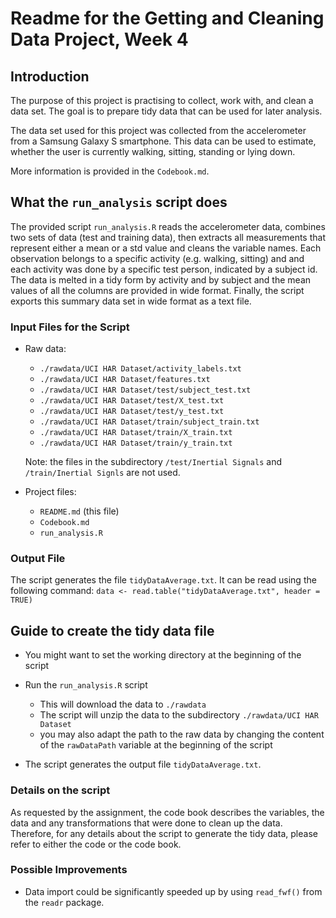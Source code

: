 # Readme for the Getting and Cleaning Data Project, Week 4

## Introduction

The purpose of this project is practising to collect, work with, and clean a data set. The goal is to prepare tidy data that can be used for later analysis. 

The data set used for this project was collected from the accelerometer from a Samsung Galaxy S smartphone. This data can be used to estimate, whether the user is currently walking, sitting, standing or lying down. 

More information is provided in the `Codebook.md`.


## What the `run_analysis` script does

The provided script `run_analysis.R` reads the accelerometer data, combines two sets of data (test and training data), then extracts all measurements that represent either a mean or a std value and cleans the variable names.
Each observation belongs to a specific activity (e.g. walking, sitting) and and each activity was done by a specific test person, indicated by a subject id. The data is melted in a tidy form by activity and by subject and the mean values of all the columns are provided in wide format. Finally, the script exports this summary data set in wide format as a text file.

### Input Files for the Script

* Raw data:
    + `./rawdata/UCI HAR Dataset/activity_labels.txt`
    + `./rawdata/UCI HAR Dataset/features.txt`
    + `./rawdata/UCI HAR Dataset/test/subject_test.txt`
    + `./rawdata/UCI HAR Dataset/test/X_test.txt`
    + `./rawdata/UCI HAR Dataset/test/y_test.txt`
    + `./rawdata/UCI HAR Dataset/train/subject_train.txt`
    + `./rawdata/UCI HAR Dataset/train/X_train.txt`
    + `./rawdata/UCI HAR Dataset/train/y_train.txt`
    
    Note: the files in the subdirectory `/test/Inertial Signals` and `/train/Inertial Signls` are not used.

* Project files:
    + `README.md` (this file)
    + `Codebook.md`
    + `run_analysis.R`
  
### Output File

The script generates the file `tidyDataAverage.txt`. It can be read using the following command:
`data <- read.table("tidyDataAverage.txt", header = TRUE)`


## Guide to create the tidy data file

* You might want to set the working directory at the beginning of the script

* Run the `run_analysis.R` script
    + This will download the data to `./rawdata`
    + The script will unzip the data to the subdirectory `./rawdata/UCI HAR Dataset`
    + you may also adapt the path to the raw data by changing the content of the `rawDataPath` variable at the beginning of the script 

* The script generates the output file `tidyDataAverage.txt`.


### Details on the script

As requested by the assignment, the code book describes the variables, the data and any transformations that were done to clean up the data. Therefore, for any details about the script to generate the tidy data, please refer to either the code or the code book.





### Possible Improvements

* Data import could be significantly speeded up by using `read_fwf()` from the `readr` package.
